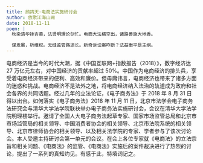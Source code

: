 ```yaml
---
title: 鹧鸪天·电商法实施研讨会
author: 放歌江海山阙
date: 2018-11-11
poem: |
  秋染清华挂杏黄，法贤明理论剑忙。电商大法横空出，诸路善施大地香。

  谋发展，析维权。无缝监管路途长。新奇诉讼案咋断？法益衡平是主纲。
---
```


电商经济是当今的时代大潮，据《中国互联网+指数报告（2018）》，数字经济达 27 万亿元左右，对中国经济的贡献率超过 50%。中国作为电商经济的排头兵，享受着电商经济带来的便利、高效和廉价。但毋庸讳言，电商经济也带来了诸多方面的迷惑和挑战。电商经济不是法外之地，将电商经济纳入法治的轨道成为政府和社会各界的共同话题。经过几年的立法论证，《电子商务法》于 2018 年 8 月 31 日得以出台。如何落实《电子商务法》2018 年 11 月 11 日，北京市法学会电子商务法研究会与清华大学法学院联袂举办电子商务法实施研讨会，会议在清华大学法学院明理楼举行。邀请了全国人大电子商务法起草专家、国家市场监管总局和北京市市场监管局的相关领导、中国消费者协会的相关领导、北京市法院系统的相关领导、北京市律师协会的相关领导、以及相关法学院的专家、学者参与了该次讨论会。本人受邀主持研讨会第一单元的会议。在会上各位专家就《电商法》的立法宗旨和相关问题、《电商法》的监管、《电商法》实施后的案件裁决进行了热烈的讨论，提出了一系列的真知灼见。有感于此，特填词记之。

